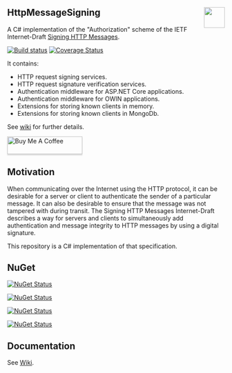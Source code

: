 ## HttpMessageSigning [<img src="https://dalion.eu/dalion128.png" align="right" width="48">](https://www.dalion.eu)

A C# implementation of the "Authorization" scheme of the IETF Internet-Draft [Signing HTTP Messages](https://tools.ietf.org/html/draft-cavage-http-signatures-12).

[![Build status](https://ci.appveyor.com/api/projects/status/d8fdl40nfj62ed1v?svg=true)](https://ci.appveyor.com/project/DavidLievrouw/httpmessagesigning) [![Coverage Status](https://coveralls.io/repos/github/DavidLievrouw/HttpMessageSigning/badge.svg?branch=master)](https://coveralls.io/github/DavidLievrouw/HttpMessageSigning?branch=master)

It contains:
  - HTTP request signing services.
  - HTTP request signature verification services.
  - Authentication middleware for ASP.NET Core applications.
  - Authentication middleware for OWIN applications.
  - Extensions for storing known clients in memory.
  - Extensions for storing known clients in MongoDb.

See [wiki](https://github.com/DavidLievrouw/HttpMessageSigning/wiki) for further details.

<a href="https://www.buymeacoffee.com/DavidLievrouw" target="_blank"><img src="https://www.buymeacoffee.com/assets/img/custom_images/orange_img.png" alt="Buy Me A Coffee" style="height: 41px !important;width: 174px !important;box-shadow: 0px 3px 2px 0px rgba(190, 190, 190, 0.5) !important;-webkit-box-shadow: 0px 3px 2px 0px rgba(190, 190, 190, 0.5) !important;" ></a>

## Motivation
When communicating over the Internet using the HTTP protocol, it can be desirable for a server or client to authenticate the sender of a particular message.  It can also be desirable to ensure that the message was not tampered with during transit. The Signing HTTP Messages Internet-Draft describes a way for servers and clients to simultaneously add authentication and message integrity to HTTP messages by using a digital signature.

This repository is a C# implementation of that specification.

## NuGet
[![NuGet Status](https://img.shields.io/nuget/v/Dalion.HttpMessageSigning.Signing?label=Dalion.HttpMessageSigning.Signing)](https://www.nuget.org/packages/Dalion.HttpMessageSigning.Signing/)

[![NuGet Status](https://img.shields.io/nuget/v/Dalion.HttpMessageSigning.Verification.AspNetCore?label=Dalion.HttpMessageSigning.Verification.AspNetCore)](https://www.nuget.org/packages/Dalion.HttpMessageSigning.Verification.AspNetCore/)

[![NuGet Status](https://img.shields.io/nuget/v/Dalion.HttpMessageSigning.Verification.Owin?label=Dalion.HttpMessageSigning.Verification.Owin)](https://www.nuget.org/packages/Dalion.HttpMessageSigning.Verification.Owin/)

[![NuGet Status](https://img.shields.io/nuget/v/Dalion.HttpMessageSigning.Verification.MongoDb?label=Dalion.HttpMessageSigning.Verification.MongoDb)](https://www.nuget.org/packages/Dalion.HttpMessageSigning.Verification.MongoDb/)

## Documentation

See [Wiki](https://github.com/DavidLievrouw/HttpMessageSigning/wiki).
